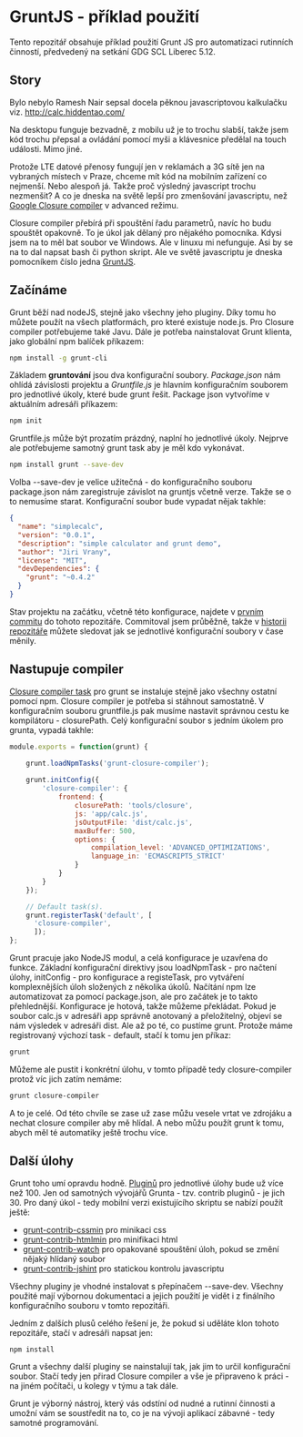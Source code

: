 # GruntJS - příklad použití

Tento repozitář obsahuje příklad použití Grunt JS pro automatizaci rutinních činností, předvedený na 
setkání GDG SCL Liberec 5.12.

## Story
Bylo nebylo Ramesh Nair sepsal docela pěknou javascriptovou kalkulačku viz. http://calc.hiddentao.com/

Na desktopu funguje bezvadně, z mobilu už je to trochu slabší, takže jsem kód trochu přepsal a ovládání pomocí
myši a klávesnice předělal na touch události. Mimo jiné.

Protože LTE datové přenosy fungují jen v reklamách a 3G sítě jen na vybraných místech v Praze, chceme mít kód na mobilním zařízení co nejmenší. Nebo alespoň já. Takže proč výsledný javascript trochu nezmenšit? A co je dneska na světě lepší pro zmenšování javascriptu, než [Google Closure compiler](https://developers.google.com/closure/compiler/?hl=cs) v advanced režimu. 

Closure compiler přebírá při spouštění řadu parametrů, navíc ho budu spouštět opakovně. To je úkol jak dělaný pro nějakého pomocníka. Kdysi jsem na to měl bat soubor ve Windows. Ale v linuxu mi nefunguje. Asi by se na to dal napsat bash či python skript. Ale ve světě javascriptu je dneska pomocníkem číslo jedna [GruntJS](http://gruntjs.com/ "Grunt JS").

## Začínáme 

Grunt běží nad nodeJS, stejně jako všechny jeho pluginy. Díky tomu ho můžete použít na všech platformách, pro které existuje node.js. Pro Closure compiler potřebujeme také Javu. Dále je potřeba nainstalovat Grunt klienta, jako globální npm balíček příkazem:

```bash
npm install -g grunt-cli
```

Základem __gruntování__ jsou dva konfigurační soubory. _Package.json_ nám ohlídá závislosti projektu a _Gruntfile.js_ je hlavním konfiguračním souborem pro jednotlivé úkoly, které bude grunt řešit. Package json vytvoříme v aktuálním adresáři příkazem:

```bash
npm init
```

Gruntfile.js může být prozatím prázdný, naplní ho jednotlivé úkoly. Nejprve ale potřebujeme samotný grunt task aby je měl kdo vykonávat. 

```bash
npm install grunt --save-dev
```

Volba --save-dev je velice užitečná - do konfiguračního souboru package.json nám zaregistruje závislot na gruntjs včetně verze. Takže se o to nemusíme starat. Konfigurační soubor bude vypadat nějak takhle: 

```json
{
  "name": "simplecalc",
  "version": "0.0.1",
  "description": "simple calculator and grunt demo",
  "author": "Jiri Vrany",
  "license": "MIT",
  "devDependencies": {
    "grunt": "~0.4.2"
  }
}
```
Stav projektu na začátku, včetně této konfigurace, najdete v [prvním commitu](https://github.com/jirivrany/gdgscl-grunt-demo/tree/cb973805a5ab2cc814d7be320a47c605a4d59f8b) do tohoto repozitáře. Commitoval jsem průběžně, takže v [historii repozitáře](https://github.com/jirivrany/gdgscl-grunt-demo/commits/master) můžete sledovat jak se jednotlivé konfigurační soubory v čase měnily. 

## Nastupuje compiler
[Closure compiler task](https://github.com/gmarty/grunt-closure-compiler) pro grunt se instaluje stejně jako všechny ostatní pomocí npm. Closure compiler je potřeba si stáhnout samostatně. V konfiguračním souboru gruntfile.js pak musíme nastavit správnou cestu ke kompilátoru - closurePath. Celý konfigurační soubor s jedním úkolem pro grunta, vypadá takhle: 

```javascript
module.exports = function(grunt) {

    grunt.loadNpmTasks('grunt-closure-compiler');
    
    grunt.initConfig({
        'closure-compiler': {
            frontend: {
                closurePath: 'tools/closure',
                js: 'app/calc.js',
                jsOutputFile: 'dist/calc.js',
                maxBuffer: 500,
                options: {
                    compilation_level: 'ADVANCED_OPTIMIZATIONS',
                    language_in: 'ECMASCRIPT5_STRICT'
                }
            }
        }
    });

    // Default task(s).
    grunt.registerTask('default', [
      'closure-compiler',
      ]);
};
```
Grunt pracuje jako NodeJS modul, a celá konfigurace je uzavřena do funkce. Základní konfigurační direktivy jsou loadNpmTask - pro načtení úlohy, initConfig - pro konfigurace a registeTask, pro vytváření komplexnějších úloh složených z několika úkolů. Načítání npm lze automatizovat za pomocí package.json, ale pro začátek je to takto přehlednější. Konfigurace je hotová, takže můžeme překládat. Pokud je soubor calc.js v adresáři app správně anotovaný a přeložitelný, objeví se nám výsledek v adresáři dist. Ale až po té, co pustíme grunt. Protože máme registrovaný výchozí task - default, stačí k tomu jen příkaz:

```bash
grunt
```

Můžeme ale pustit i konkrétní úlohu, v tomto případě tedy closure-compiler protož víc jich zatím nemáme:

```bash
grunt closure-compiler
```

A to je celé. Od této chvíle se zase už zase můžu vesele vrtat ve zdrojáku a nechat closure compiler aby mě hlídal. A nebo můžu použít grunt k tomu, abych měl té automatiky ještě trochu více. 

## Další úlohy

Grunt toho umí opravdu hodně. [Pluginů](http://gruntjs.com/plugins/) pro jednotlivé úlohy bude už více než 100. Jen od samotných vývojářů Grunta - tzv. contrib pluginů - je jich 30. Pro daný úkol - tedy mobilní verzi existujícího skriptu se nabízí použít ještě:

* [grunt-contrib-cssmin](https://github.com/gruntjs/grunt-contrib-cssmin) pro minikaci css
* [grunt-contrib-htmlmin](https://github.com/gruntjs/grunt-contrib-htmlmin) pro minifikaci html
* [grunt-contrib-watch](https://github.com/gruntjs/grunt-contrib-watch) pro opakované spouštění úloh, pokud se změní nějaký hlídaný soubor
* [grunt-contrib-jshint](https://github.com/gruntjs/grunt-contrib-jshint)  pro statickou kontrolu javascriptu

Všechny pluginy je vhodné instalovat s přepínačem --save-dev. Všechny použité mají výbornou dokumentaci a jejich použití je vidět i z finálního konfiguračního souboru v tomto repozitáři. 

Jedním z dalších plusů celého řešení je, že pokud si uděláte klon tohoto repozitáře, stačí v adresáři napsat jen: 


```bash
npm install
```

Grunt a všechny další pluginy se nainstalují tak, jak jim to určil konfigurační soubor. Stačí tedy jen přirad Closure compiler a vše je připraveno k práci - na jiném počítači, u kolegy v týmu a tak dále. 

Grunt je výborný nástroj, který vás odstíní od nudné a rutinní činnosti a umožní vám se soustředit na to, co je na vývoji aplikací zábavné - tedy samotné programování. 


